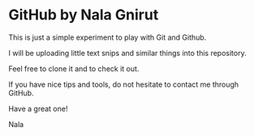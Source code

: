 # GitHub by Nala Gnirut

This is just a simple experiment to play with Git and Github.

I will be uploading little text snips and similar things into this repository.

Feel free to clone it and to check it out.

If you have nice tips and tools, do not hesitate to contact me through GitHub.

Have a great one!

Nala

